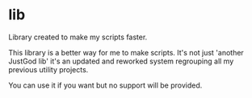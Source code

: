 # lib
Library created to make my scripts faster.

This library is a better way for me to make scripts.
It's not just 'another JustGod lib' it's an updated and reworked system regrouping all my previous utility projects.

You can use it if you want but no support will be provided.
